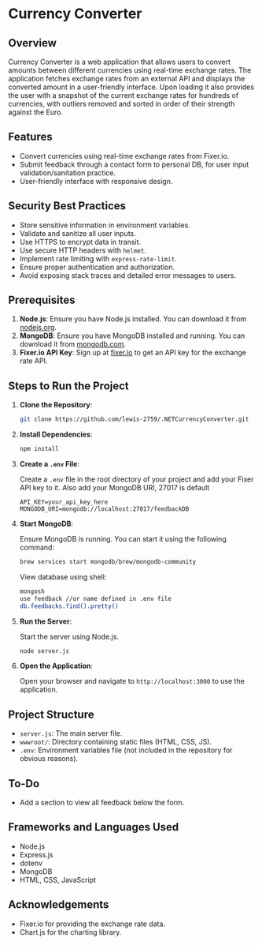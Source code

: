 # Currency Converter

## Overview

Currency Converter is a web application that allows users to convert amounts between different currencies using real-time exchange rates. The application fetches exchange rates from an external API and displays the converted amount in a user-friendly interface. Upon loading it also provides the user with a snapshot of the current exchange rates for hundreds of currencies, with outliers removed and sorted in order of their strength against the Euro.

## Features

- Convert currencies using real-time exchange rates from Fixer.io.
- Submit feedback through a contact form to personal DB, for user input validation/sanitation practice.
- User-friendly interface with responsive design.

## Security Best Practices

- Store sensitive information in environment variables.
- Validate and sanitize all user inputs.
- Use HTTPS to encrypt data in transit.
- Use secure HTTP headers with `helmet`.
- Implement rate limiting with `express-rate-limit`.
- Ensure proper authentication and authorization.
- Avoid exposing stack traces and detailed error messages to users.

## Prerequisites

1. **Node.js**: Ensure you have Node.js installed. You can download it from [nodejs.org](https://nodejs.org/).
2. **MongoDB**: Ensure you have MongoDB installed and running. You can download it from [mongodb.com](https://www.mongodb.com/try/download/community).
3. **Fixer.io API Key**: Sign up at [fixer.io](https://fixer.io/) to get an API key for the exchange rate API.

## Steps to Run the Project

1. **Clone the Repository**:

    ```sh
    git clone https://github.com/lewis-2759/.NETCurrencyConverter.git
    ```

2. **Install Dependencies**:

    ```sh
    npm install
    ```

3. **Create a `.env` File**:

    Create a `.env` file in the root directory of your project and add your Fixer API key to it.
    Also add your MongoDB URI, 27017 is default

    ```env
    API_KEY=your_api_key_here
    MONGODB_URI=mongodb://localhost:27017/feedbackDB 
    ```

4. **Start MongoDB**:

    Ensure MongoDB is running. You can start it using the following command:

    ```sh
    brew services start mongodb/brew/mongodb-community

    ```

    View database using shell:

    ```sh
    mongosh
    use feedback //or name defined in .env file
    db.feedbacks.find().pretty()
    ```

5. **Run the Server**:

    Start the server using Node.js.

    ```sh
    node server.js
    ```

6. **Open the Application**:

    Open your browser and navigate to `http://localhost:3000` to use the application.

## Project Structure

- `server.js`: The main server file.
- `wwwroot/`: Directory containing static files (HTML, CSS, JS).
- `.env`: Environment variables file (not included in the repository for obvious reasons).

## To-Do

- Add a section to view all feedback below the form.

## Frameworks and Languages Used

- Node.js
- Express.js
- dotenv
- MongoDB
- HTML, CSS, JavaScript

## Acknowledgements

- Fixer.io for providing the exchange rate data.
- Chart.js for the charting library.
